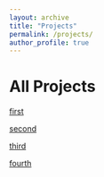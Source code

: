 ```yaml
---
layout: archive
title: "Projects"
permalink: /projects/
author_profile: true
---
```


# All Projects

[first](disease-sim.md)

[second](tka-optimization.md)

[third](femoral-implant-stress-distribution.md)

[fourth](evonoodles.md)